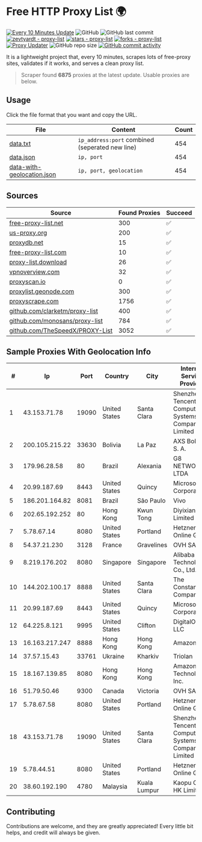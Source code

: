 
# Free HTTP Proxy List 🌍

[![Every 10 Minutes Update](https://github.com/mertguvencli/http-proxy-list/actions/workflows/main.yml/badge.svg?branch=main)](https://github.com/mertguvencli/http-proxy-list/actions/workflows/main.yml)
![GitHub](https://img.shields.io/github/license/mertguvencli/http-proxy-list)
![GitHub last commit](https://img.shields.io/github/last-commit/mertguvencli/http-proxy-list)
[![zevtyardt - proxy-list](https://img.shields.io/static/v1?label=zevtyardt&message=proxy-list&color=blue&logo=github)](https://github.com/zevtyardt/proxy-list "Go to GitHub repo")
[![stars - proxy-list](https://img.shields.io/github/stars/zevtyardt/proxy-list?style=social)](https://github.com/zevtyardt/proxy-list)
[![forks - proxy-list](https://img.shields.io/github/forks/zevtyardt/proxy-list?style=social)](https://github.com/zevtyardt/proxy-list)
[![Proxy Updater](https://github.com/zevtyardt/proxy-list/workflows/Proxy%20Updater/badge.svg)](https://github.com/zevtyardt/proxy-list/actions?query=workflow:"Proxy+Updater")
![GitHub repo size](https://img.shields.io/github/repo-size/zevtyardt/proxy-list)
[![GitHub commit activity](https://img.shields.io/github/commit-activity/m/zevtyardt/proxy-list?logo=commits)](https://github.com/zevtyardt/proxy-list/commits/main)

It is a lightweight project that, every 10 minutes, scrapes lots of free-proxy sites, validates if it works, and serves a clean proxy list.

> Scraper found **6875** proxies at the latest update. Usable proxies are below.

## Usage

Click the file format that you want and copy the URL.

|File|Content|Count|
|----|-------|-----|
|[data.txt](https://raw.githubusercontent.com/mertguvencli/http-proxy-list/main/proxy-list/data.txt)|`ip_address:port` combined (seperated new line)|454|
|[data.json](https://raw.githubusercontent.com/mertguvencli/http-proxy-list/main/proxy-list/data.json)|`ip, port`|454|
|[data-with-geolocation.json](https://raw.githubusercontent.com/mertguvencli/http-proxy-list/main/proxy-list/data-with-geolocation.json)|`ip, port, geolocation`|454|

## Sources

|Source|Found Proxies|Succeed|
|------|-------------|-------|
|[free-proxy-list.net](https://free-proxy-list.net)|300|✅|
|[us-proxy.org](https://www.us-proxy.org)|200|✅|
|[proxydb.net](http://proxydb.net)|15|✅|
|[free-proxy-list.com](https://free-proxy-list.com/?page=&port=&type%5B%5D=http&type%5B%5D=https&up_time=0&search=Search)|10|✅|
|[proxy-list.download](https://www.proxy-list.download/HTTP)|26|✅|
|[vpnoverview.com](https://vpnoverview.com/privacy/anonymous-browsing/free-proxy-servers)|32|✅|
|[proxyscan.io](https://www.proxyscan.io)|0|✅|
|[proxylist.geonode.com](https://proxylist.geonode.com/api/proxy-list?limit=300&page=1&sort_by=lastChecked&sort_type=desc&protocols=http,https)|300|✅|
|[proxyscrape.com](https://api.proxyscrape.com/v2/?request=displayproxies&protocol=http&timeout=10000&country=all&ssl=all&anonymity=all)|1756|✅|
|[github.com/clarketm/proxy-list](https://raw.githubusercontent.com/clarketm/proxy-list/master/proxy-list-raw.txt)|400|✅|
|[github.com/monosans/proxy-list](https://raw.githubusercontent.com/monosans/proxy-list/main/proxies/http.txt)|784|✅|
|[github.com/TheSpeedX/PROXY-List](https://raw.githubusercontent.com/TheSpeedX/PROXY-List/master/http.txt)|3052|✅|


## Sample Proxies With Geolocation Info

|#|Ip|Port|Country|City|Internet Service Provider|
|-|--|----|-------|----|-------------------------|
|1|43.153.71.78|19090|United States|Santa Clara|Shenzhen Tencent Computer Systems Company Limited|
|2|200.105.215.22|33630|Bolivia|La Paz|AXS Bolivia S. A.|
|3|179.96.28.58|80|Brazil|Alexania|G8 NETWORKS LTDA|
|4|20.99.187.69|8443|United States|Quincy|Microsoft Corporation|
|5|186.201.164.82|8081|Brazil|São Paulo|Vivo|
|6|202.65.192.252|80|Hong Kong|Kwun Tong|Diyixian.com Limited|
|7|5.78.67.14|8080|United States|Portland|Hetzner Online GmbH|
|8|54.37.21.230|3128|France|Gravelines|OVH SAS|
|9|8.219.176.202|8080|Singapore|Singapore|Alibaba (US) Technology Co., Ltd.|
|10|144.202.100.17|8888|United States|Santa Clara|The Constant Company|
|11|20.99.187.69|8443|United States|Quincy|Microsoft Corporation|
|12|64.225.8.121|9995|United States|Clifton|DigitalOcean, LLC|
|13|16.163.217.247|8888|Hong Kong|Hong Kong|Amazon.com|
|14|37.57.15.43|33761|Ukraine|Kharkiv|Triolan|
|15|18.167.139.85|8080|Hong Kong|Hong Kong|Amazon Technologies Inc.|
|16|51.79.50.46|9300|Canada|Victoria|OVH SAS|
|17|5.78.67.58|8080|United States|Portland|Hetzner Online GmbH|
|18|43.153.71.78|19090|United States|Santa Clara|Shenzhen Tencent Computer Systems Company Limited|
|19|5.78.44.51|8080|United States|Portland|Hetzner Online GmbH|
|20|38.60.192.190|4780|Malaysia|Kuala Lumpur|Kaopu Cloud HK Limited|



## Contributing

Contributions are welcome, and they are greatly appreciated! Every
little bit helps, and credit will always be given.

